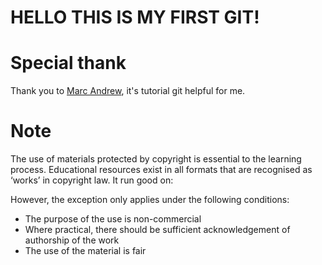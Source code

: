 # HELLO THIS IS MY FIRST GIT!

# Special thank
Thank you to [Marc Andrew](https://medium.com/@marcandrew), it's tutorial git helpful for me.

# Note
The use of materials protected by copyright is essential to the learning process. Educational resources exist in all formats that are recognised as ‘works’ in copyright law.
It run good on:

However, the exception only applies under the following conditions:
- The purpose of the use is non-commercial
- Where practical, there should be sufficient acknowledgement of authorship of the work
- The use of the material is fair